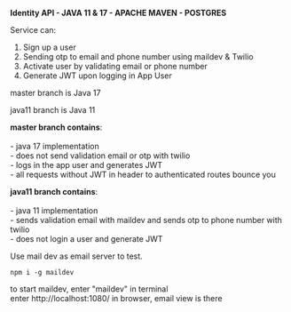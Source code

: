 

**Identity API - JAVA 11 & 17 - APACHE MAVEN - POSTGRES**

Service can:

1. Sign up a user
2. Sending otp to email and phone number using maildev & Twilio
3. Activate user by validating email or phone number
4. Generate JWT upon logging in App User


master branch is Java 17

java11 branch is Java 11

**master branch contains**:<br /><br />
    - java 17 implementation <br />
    - does not send validation email or otp with twilio <br />
    - logs in the app user and generates JWT <br />
    - all requests without JWT in header to authenticated routes bounce you <br />



**java11 branch contains**: <br /><br />
    - java 11 implementation <br />
    - sends validation email with maildev and sends otp to phone number with twilio <br />
    - does not login a user and generate JWT <br />

Use mail dev as email server to test. <br />
    
    npm i -g maildev
to start maildev, enter "maildev" in terminal <br />
    enter http://localhost:1080/ in browser, email view is there